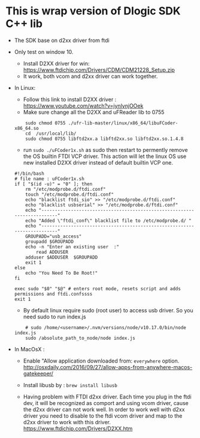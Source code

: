 # This is wrap version of Dlogic SDK C++ lib

* The SDK base on d2xx driver from ftdi

* Only test on window 10. 
    * Install D2XX driver for win: https://www.ftdichip.com/Drivers/CDM/CDM21228_Setup.zip
    * It work, both vcom and d2xx driver can work together.

* In Linux: 
    *  Follow this link to install D2XX driver : https://www.youtube.com/watch?v=jynlynjOOek
    *  Make sure change all the  D2XX and uFReader lib to 0755
    ```Sh
        sudo chmod 0755 ./ufr-lib-master/linux/x86_64/libuFCoder-x86_64.so
        cd  /usr/local/lib/
        sudo chmod 0755 libftd2xx.a libftd2xx.so libftd2xx.so.1.4.8
    ```

    * run `sudo ./uFCoder1x.sh` as sudo then restart to permently remove the OS builtin FTDI VCP driver. This action will let the linux OS use new installed D2XX driver instead of default builtin VCP one.

    ```Sh
    #!/bin/bash
    # file name : uFCoder1x.sh
    if [ "$(id -u)" = "0" ]; then
        rm "/etc/modprobe.d/ftdi.conf"
        touch "/etc/modprobe.d/ftdi.conf"
        echo "blacklist ftdi_sio" >> "/etc/modprobe.d/ftdi.conf"
        echo "blacklist usbserial" >> "/etc/modprobe.d/ftdi.conf"
        echo "-------------------------------------------------------------------------"
        echo "Added \"ftdi_conf\" blacklist file to /etc/modprobe.d/ "
        echo "-------------------------------------------------------------------------"
        GROUPADD="usb_access"
        groupadd $GROUPADD
        echo -n "Enter an existing user  :"
            read ADDUSER
        adduser $ADDUSER  $GROUPADD
        exit 1
    else
        echo "You Need To Be Root!"
    fi

    exec sudo "$0" "$@" # enters root mode, resets script and adds permissions and ftdi.confssss
    exit 1

    ```

    * By default linux require sudo (root user) to access usb driver. So you need sudo to run index.js
    ```Sh
        # sudo /home/<username>/.nvm/versions/node/v10.17.0/bin/node index.js
        sudo /absolute_path_to_node/node index.js
    ```


* In MacOsX :
    * Enable "Allow application downloaded from: `everywhere` option. http://osxdaily.com/2016/09/27/allow-apps-from-anywhere-macos-gatekeeper/

    * Install libusb by :  `brew install libusb`
    * Having problem with FTDI d2xx driver. Each time you plug in the ftdi dev, it will be recognized as comport and using vcom driver, cause the d2xx driver can not work well. In order to work well with d2xx driver you need to disable to the ftdi vcom driver and map to the d2xx driver to work with this driver. https://www.ftdichip.com/Drivers/D2XX.htm